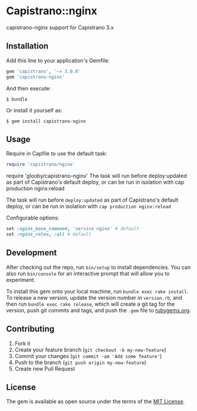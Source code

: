 # Capistrano::nginx

capistrano-nginx support for Capistrano 3.x

## Installation

Add this line to your application's Gemfile:

```ruby
gem 'capistrano', '~> 3.0.0'
gem 'capistrano-nginx'
```

And then execute:

    $ bundle

Or install it yourself as:

    $ gem install capistrano-nginx

## Usage

Require in Capfile to use the default task:

```ruby
require 'capistrano/nginx'
```

require 'glooby/capistrano-nginx'
The task will run before deploy:updated as part of Capistrano's default deploy, or can be run in isolation with cap production nginx:reload

The task will run before `deploy:updated` as part of Capistrano's default deploy,
or can be run in isolation with `cap production nginx:reload`

Configurable options:

```ruby
set :nginx_base_command, 'service nginx' # default
set :nginx_roles, :all # default
```

## Development

After checking out the repo, run `bin/setup` to install dependencies. You can also run `bin/console` for an interactive prompt that will allow you to experiment.

To install this gem onto your local machine, run `bundle exec rake install`. To release a new version, update the version number in `version.rb`, and then run `bundle exec rake release`, which will create a git tag for the version, push git commits and tags, and push the `.gem` file to [rubygems.org](https://rubygems.org).

## Contributing

1. Fork it
2. Create your feature branch (`git checkout -b my-new-feature`)
3. Commit your changes (`git commit -am 'Add some feature'`)
4. Push to the branch (`git push origin my-new-feature`)
5. Create new Pull Request

## License

The gem is available as open source under the terms of the [MIT License](http://opensource.org/licenses/MIT).
